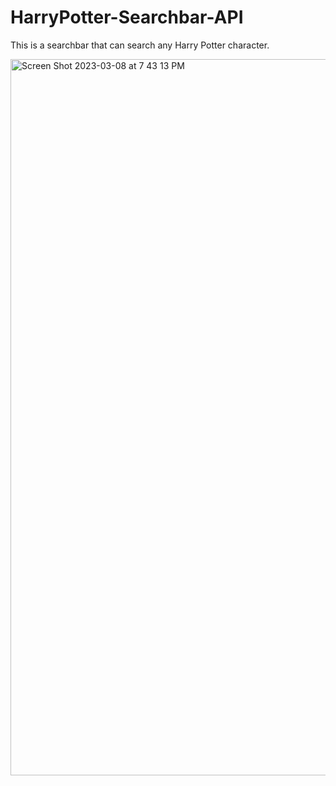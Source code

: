 # HarryPotter-Searchbar-API

This is a searchbar that can search any Harry Potter character.

<img width="1146" alt="Screen Shot 2023-03-08 at 7 43 13 PM" src="https://user-images.githubusercontent.com/52170550/223911240-4e45ce22-0c94-4be7-a4b5-a8b1f5057037.png">
